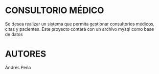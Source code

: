 # CONSULTORIO MÉDICO
Se desea realizar un sistema que permita gestionar consultorios médicos, citas y pacientes. Este proyecto contará con un archivo mysql como base de datos

# AUTORES
Andrés Peña